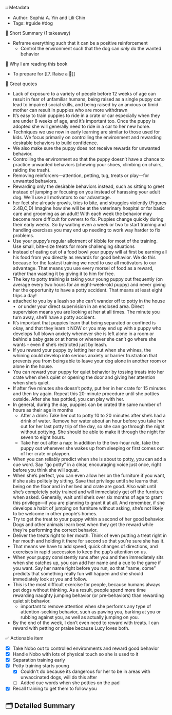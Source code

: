 ⌗ Metadata
- Author: Sophia A. Yin and Lili Chin
- Tags: #guide #dog

📖 Short Summary (1 takeaway)
- Reframe everything such that it can be a positive reinforcement
	- Control the environment such that the dog can *only* do the wanted behavior

🧐 Why I am reading this book
- To prepare for [[7. Raise a 🐶]]

🙊 Great quotes
- Lack of exposure to a variety of people before 12 weeks of age can result in fear of unfamiliar humans, being raised as a single puppy can lead to impaired social skills, and being raised by an anxious or timid mother can result in puppies who are more withdrawn
- It’s easy to train puppies to ride in a crate or car especially when they are under 8 weeks of age, and it’s important too. Once the puppy is adopted she will generally need to ride in a car to her new home.
- Techniques we use now in early learning are similar to those used for kids. We focus primarily on controlling the environment and rewarding desirable behaviors to build confidence.
- We also make sure the puppy does not receive rewards for unwanted behavior.
- Controlling the environment so that the puppy doesn’t have a chance to practice unwanted behaviors (chewing your shoes, climbing on chairs, raiding the trash).
- Removing reinforcers—attention, petting, tug, treats or play—for unwanted behaviors.
- Rewarding only the desirable behaviors instead, such as sitting to greet instead of jumping or focusing on you instead of harassing your adult dog. We’ll use all motivators to our advantage.
- her feet she already growls, tries to bite, and struggles violently (Figures 2.4B,C,D) Imagine how she will be at the veterinary hospital or for basic care and grooming as an adult! With each week the behavior may become more difficult for owners to fix. Puppies change quickly during their early weeks. So by waiting even a week or two to start training and handling exercises you may end up needing to work way harder to fix problems.
- Use your puppy’s regular allotment of kibble for most of the training. Use small, bite-size treats for more challenging situations
- Instead of eating out of a food bowl your puppy will at first be earning all his food from you directly as rewards for good behavior. We do this because for the fastest training we need to use all motivators to our advantage. That means you use every morsel of food as a reward, rather than wasting it by giving it to him for free.
- The key to potty training is taking your young puppy out frequently (on average every two hours for an eight-week-old puppy) and never giving her the opportunity to have a potty accident. That means at least eight trips a day!
- attached to you by a leash so she can’t wander off to potty in the house •  or under your direct supervision in an enclosed area. Direct supervision means you are looking at her at all times. The minute you turn away, she’ll have a potty accident.
- It’s important that puppies learn that being separated or confined is okay, and that they learn it NOW or you may end up with a puppy who develops full blown anxiety whenever she is left alone in a room or behind a baby gate or at home or whenever she can’t go where she wants - even if she’s restricted just by leash.
- If you reward your puppy by letting her out when she whines, the whining could develop into serious anxiety or barrier frustration that prevents you from being able to leave your dog alone in another room or alone in the house.
- You can reward your puppy for quiet behavior by tossing treats into her crate when she’s quiet or opening the door and giving her attention when she’s quiet.
- If after five minutes she doesn’t potty, put her in her crate for 15 minutes and then try again. Repeat this 20-minute procedure until she potties outside. After she has pottied, you can play with her.
- In general, during the day, puppies can be crated the same number of hours as their age in months
	- After a drink: Take her out to potty 10 to 20 minutes after she’s had a drink of water. Remove her water about an hour before you take her out for her last potty trip of the day, so she can go through the night without pottying. She should be able to make it through the night for seven to eight hours.
	- Take her out after a nap: In addition to the two-hour rule, take the puppy out whenever she wakes up from sleeping or first comes out of her crate or playpen.
- When you can reliably predict when she is about to potty, you can add a cue word. Say “go potty” in a clear, encouraging voice just once, right before you think she will squat.
- When she’s perfect, you can even allow her on the furniture if you want, if she asks politely by sitting. Save that privilege until she learns that being on the floor and in her bed and crate are good. Also wait until she’s completely potty trained and will immediately get off the furniture when asked. Generally, wait until she’s over six months of age to grant this privilege—if you are planning to grant it at all. And remember, if she develops a habit of jumping on furniture without asking, she’s not likely to be welcome in other people’s homes.
- Try to get the treat to your puppy within a second of her good behavior. Dogs and other animals learn best when they get the reward while they’re performing the correct behavior.
- Deliver the treats right to her mouth. Think of even putting a treat right in her mouth and holding it there for second so that you’re sure she has it.
- That means we have to add speed, quick changes of directions, and exercises in rapid succession to keep the pup’s attention on us.
- When your puppy consistently runs after you and then immediately sits when she catches up, you can add her name and a cue to the game if you want. Say her name right before you run, so that “name, come” predicts that something really fun will happen and she should immediately look at you and follow.
- This is the most difficult exercise for people, because humans always pet dogs without thinking. As a result, people spend more time rewarding naughty jumping behavior (or pre-behaviors) than rewarding quiet sit behavior.
	- important to remove attention when she performs any type of attention-seeking behavior, such as pawing you, barking at you or rubbing against you, as well as actually jumping on you.
- By the end of the week, I don’t even need to reward with treats. I can reward with petting or praise because Lucy loves both.

✅ Actionable item
- [x] Take Nobo out to controlled environments and reward good behavior
- [x] Handle Nobo with lots of physical touch so she is used to it
- [x] Separation training early
- [x] Potty training starts young
	- [x] Couldn't do because its dangerous for her to be in areas with unvaccinated dogs, will do this after
	- [ ] Added cue words when she potties on the pad
- [x] Recall training to get them to follow you

🗂 Detailed Summary
-
